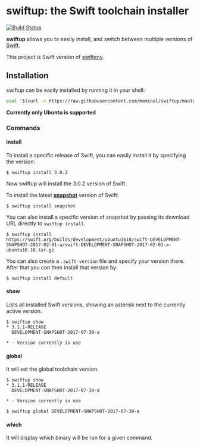 # swiftup: the Swift toolchain installer

[![Build Status](https://travis-ci.org/mominul/swiftup.svg?branch=master)](https://travis-ci.org/mominul/swiftup)

**swiftup** allows you to easily install, and switch between multiple versions of [Swift](https://swift.org/).

This project is Swift version of [swiftenv](https://github.com/kylef/swiftenv).

## Installation
swiftup can be easily installed by running it in your shell:
```bash
eval "$(curl -s https://raw.githubusercontent.com/mominul/swiftup/master/install.sh)"
```
**Currently only Ubuntu is supported**

### Commands
#### install
To install a specific release of Swift, you can easily install it by specifying the version:
```
$ swiftup install 3.0.2
```
Now swiftup will install the 3.0.2 version of Swift.

To install the latest [**snapshot**](https://swift.org/download/#snapshots) version of Swift:
```
$ swiftup install snapshot
```

You can also install a specific version of snapshot by passing its download URL directly to `swiftup install`.
```
$ swiftup install https://swift.org/builds/development/ubuntu1610/swift-DEVELOPMENT-SNAPSHOT-2017-02-01-a/swift-DEVELOPMENT-SNAPSHOT-2017-02-01-a-ubuntu16.10.tar.gz
```

You can also create a `.swift-version` file and specify your version there. After that you can then install that version by:
```
$ swiftup install default
```  

#### show
Lists all installed Swift versions, showing an asterisk next to the currently active version.

```
$ swiftup show
* 3.1.1-RELEASE
  DEVELOPMENT-SNAPSHOT-2017-07-30-a

* - Version currently in use
```

#### global
It will set the global toolchain version.

```
$ swiftup show
* 3.1.1-RELEASE
  DEVELOPMENT-SNAPSHOT-2017-07-30-a

* - Version currently in use

$ swiftup global DEVELOPMENT-SNAPSHOT-2017-07-30-a
```

#### which
It will display which binary will be run for a given command.
